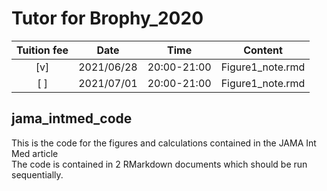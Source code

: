 # Tutor for Brophy_2020

| Tuition fee |    Date    |    Time     |      Content     |
|:-----------:|:----------:|:-----------:|:----------------:|
|     [v]     | 2021/06/28 | 20:00-21:00 | Figure1_note.rmd |
|     [ ]     | 2021/07/01 | 20:00-21:00 | Figure1_note.rmd |

## jama_intmed_code
This is the code for the figures and calculations contained in the JAMA Int Med article     
The code is contained in 2 RMarkdown documents which should be run sequentially.
